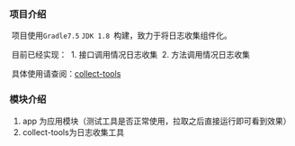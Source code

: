 ### 项目介绍

​	项目使用`Gradle7.5` `JDK 1.8 `构建，致力于将日志收集组件化。

​	 目前已经实现：
​			1. 接口调用情况日志收集
​			2. 方法调用情况日志收集

​     具体使用请查阅：[collect-tools](./collect-tools/log-collect-tools-starter.md)

### 模块介绍
 1. app 为应用模块（测试工具是否正常使用，拉取之后直接运行即可看到效果）
 2. collect-tools为日志收集工具